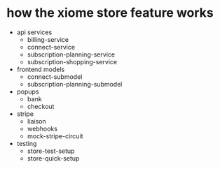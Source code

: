
# how the xiome store feature works

- api services
  - billing-service
  - connect-service
  - subscription-planning-service
  - subscription-shopping-service
- frontend models
  - connect-submodel
  - subscription-planning-submodel
- popups
  - bank
  - checkout
- stripe
  - liaison
  - webhooks
  - mock-stripe-circuit
- testing
  - store-test-setup
  - store-quick-setup
